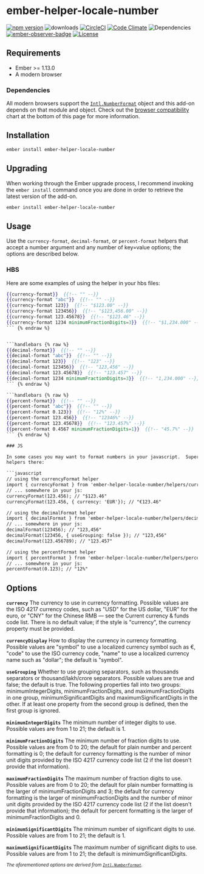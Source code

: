 # ember-helper-locale-number

[![npm version](http://badge.fury.io/js/ember-helper-locale-number.svg)](http://badge.fury.io/js/ember-helper-locale-number) ![downloads](https://img.shields.io/npm/dy/ember-helper-locale-number.svg) [![CircleCI](http://circleci.com/gh/cybertoothca/ember-helper-locale-number.svg?style=shield)](http://circleci.com/gh/cybertoothca/ember-helper-locale-number) [![Code Climate](http://codeclimate.com/github/cybertoothca/ember-helper-locale-number/badges/gpa.svg)](http://codeclimate.com/github/cybertoothca/ember-helper-locale-number) ![Dependencies](http://david-dm.org/cybertoothca/ember-helper-locale-number.svg) [![ember-observer-badge](http://emberobserver.com/badges/ember-helper-locale-number.svg)](http://emberobserver.com/addons/ember-helper-locale-number) [![License](http://img.shields.io/npm/l/ember-helper-locale-number.svg)](https://github.com/cybertoothca/ember-helper-locale-number/blob/master/LICENSE.md)

## Requirements

* Ember >= 1.13.0
* A modern browser

### Dependencies

All modern browsers support the [`Intl.NumberFormat`](https://developer.mozilla.org/en-US/docs/Web/JavaScript/Reference/Global_Objects/NumberFormat)
object and this add-on
depends on that module and object.  Check out the [browser compatibility](https://developer.mozilla.org/en-US/docs/Web/JavaScript/Reference/Global_Objects/NumberFormat) 
chart at the bottom of this page for more information.

## Installation

```bash
ember install ember-helper-locale-number
```

## Upgrading

When working through the Ember upgrade process, I recommend invoking the 
`ember install` command once you are done in order to retrieve the latest version of the add-on.

```bash
ember install ember-helper-locale-number
```

## Usage

Use the `currency-format`, `decimal-format`, or `percent-format` helpers that accept a
number argument and any number of key=value options; the options are described below.

### HBS
 
Here are some examples of using the helper in your hbs files: 

```handlebars {% raw %}
{{currency-format}}  {{!-- "" --}}
{{currency-format "abc"}}  {{!-- "" --}}
{{currency-format 123}}  {{!-- "$123.00" --}}
{{currency-format 123456}}  {{!-- "$123,456.00" --}}
{{currency-format 123.45678}}  {{!-- "$123.46" --}}
{{currency-format 1234 minimumFractionDigits=3}}  {{!-- "$1,234.000" --}}
``` {% endraw %}


```handlebars {% raw %}
{{decimal-format}}  {{!-- "" --}}
{{decimal-format "abc"}}  {{!-- "" --}}
{{decimal-format 123}}  {{!-- "123" --}}
{{decimal-format 123456}}  {{!-- "123,456" --}}
{{decimal-format 123.45678}}  {{!-- "123.457" --}}
{{decimal-format 1234 minimumFractionDigits=3}}  {{!-- "1,234.000" --}}
``` {% endraw %}

```handlebars {% raw %}
{{percent-format}}  {{!-- "" --}}
{{percent-format "abc"}}  {{!-- "" --}}
{{percent-format 0.123}}  {{!-- "12%" --}}
{{percent-format 123.456}}  {{!-- "12346%" --}}
{{percent-format 123.45678}}  {{!-- "123.457%" --}}
{{percent-format 0.4567 minimumFractionDigits=1}}  {{!-- "45.7%" --}}
``` {% endraw %}

### JS

In some cases you may want to format numbers in your javascript.  Super easy, to reuse these
helpers there:

```javascript
// using the currencyFormat helper
import { currencyFormat } from 'ember-helper-locale-number/helpers/currency-format';
// ... somewhere in your js:
currencyFormat(123.456); // "$123.46"
currencyFormat(123.456, { currency: 'EUR'}); // "€123.46"

// using the decimalFormat helper
import { decimalFormat } from 'ember-helper-locale-number/helpers/decimal-format';
// ... somewhere in your js:
decimalFormat(123456); // "123,456"
decimalFormat(123456, { useGrouping: false }); // "123,456"
decimalFormat(123.456789); // "123.457"

// using the percentFormat helper
import { percentFormat } from 'ember-helper-locale-number/helpers/percent-format';
// ... somewhere in your js:
percentFormat(0.123); // "12%"
```

## Options

**`currency`**
The currency to use in currency formatting. Possible values are the ISO 4217 currency codes, such as "USD" for the US dollar, "EUR" for the euro, or "CNY" for the Chinese RMB — see the Current currency & funds code list. There is no default value; if the style is "currency", the currency property must be provided.

**`currencyDisplay`**
How to display the currency in currency formatting. Possible values are "symbol" to use a localized currency symbol such as €, "code" to use the ISO currency code, "name" to use a localized currency name such as "dollar"; the default is "symbol".

**`useGrouping`**
Whether to use grouping separators, such as thousands separators or thousand/lakh/crore separators. Possible values are true and false; the default is true.
The following properties fall into two groups: minimumIntegerDigits, minimumFractionDigits, and maximumFractionDigits in one group, minimumSignificantDigits and maximumSignificantDigits in the other. If at least one property from the second group is defined, then the first group is ignored.

**`minimumIntegerDigits`**
The minimum number of integer digits to use. Possible values are from 1 to 21; the default is 1.

**`minimumFractionDigits`**
The minimum number of fraction digits to use. Possible values are from 0 to 20; the default for plain number and percent formatting is 0; the default for currency formatting is the number of minor unit digits provided by the ISO 4217 currency code list (2 if the list doesn't provide that information).

**`maximumFractionDigits`**
The maximum number of fraction digits to use. Possible values are from 0 to 20; the default for plain number formatting is the larger of minimumFractionDigits and 3; the default for currency formatting is the larger of minimumFractionDigits and the number of minor unit digits provided by the ISO 4217 currency code list (2 if the list doesn't provide that information); the default for percent formatting is the larger of minimumFractionDigits and 0.

**`minimumSignificantDigits`**
The minimum number of significant digits to use. Possible values are from 1 to 21; the default is 1.

**`maximumSignificantDigits`**
The maximum number of significant digits to use. Possible values are from 1 to 21; the default is minimumSignificantDigits.

<small>_The aforementioned options are derived from 
[`Intl.NumberFormat`](https://developer.mozilla.org/en-US/docs/Web/JavaScript/Reference/Global_Objects/NumberFormat)._</small>
